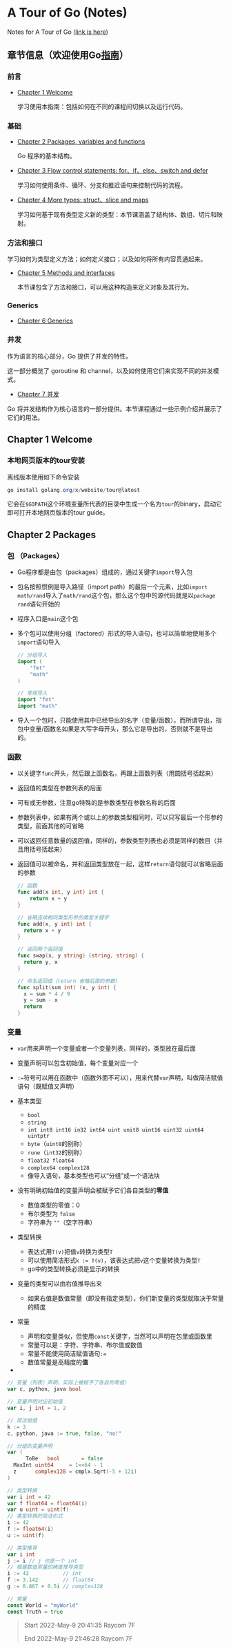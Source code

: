 # A Tour of Go (Notes)

Notes for A Tour of Go ([link is here](https://go.dev/tour/welcome/1))

## 章节信息（欢迎使用Go[指南](https://tour.go-zh.org/list)）

### 前言

- [Chapter 1 Welcome](https://tour.go-zh.org/welcome)

  学习使用本指南：包括如何在不同的课程间切换以及运行代码。

### 基础

- [Chapter 2 Packages, variables and functions](https://go.dev/tour/basics/1)

  Go 程序的基本结构。

- [Chapter 3 Flow control statements: for、if、else、switch and defer](https://tour.go-zh.org/flowcontrol)

  学习如何使用条件、循环、分支和推迟语句来控制代码的流程。

- [Chapter 4 More types: struct、slice and maps](https://tour.go-zh.org/moretypes)

  学习如何基于现有类型定义新的类型：本节课涵盖了结构体、数组、切片和映射。

### 方法和接口

学习如何为类型定义方法；如何定义接口；以及如何将所有内容贯通起来。

- [Chapter 5 Methods and interfaces](https://tour.go-zh.org/methods)

  本节课包含了方法和接口，可以用这种构造来定义对象及其行为。

### Generics

- [Chapter 6 Generics](https://go.dev/tour/generics/1)

### 并发

作为语言的核心部分，Go 提供了并发的特性。

这一部分概览了 goroutine 和 channel，以及如何使用它们来实现不同的并发模式。

- [Chapter 7 并发](https://tour.go-zh.org/concurrency)

Go 将并发结构作为核心语言的一部分提供。本节课程通过一些示例介绍并展示了它们的用法。



## Chapter 1 Welcome

### 本地网页版本的tour安装

离线版本使用如下命令安装

```powershell
go install golang.org/x/website/tour@latest
```

它会在`$GOPATH`这个环境变量所代表的目录中生成一个名为`tour`的binary，启动它即可打开本地网页版本的tour guide。



## Chapter 2 Packages

### 包 （Packages）

- Go程序都是由包（packages）组成的，通过关键字`import`导入包

- 包名按照惯例是导入路径（import path）的最后一个元素，比如`import math/rand`导入了`math/rand`这个包，那么这个包中的源代码就是以`package rand`语句开始的

- 程序入口是`main`这个包

- 多个包可以使用分组（factored）形式的导入语句，也可以简单地使用多个`import`语句导入

  ```go
  // 分组导入
  import (
      "fmt"
      "math"
  )
  
  // 常规导入
  import "fmt"
  import "math"
  ```

  

- 导入一个包时，只能使用其中已经导出的名字（变量/函数），而所谓导出，指包中变量/函数名如果是大写字母开头，那么它是导出的，否则就不是导出的。

### 函数

- 以关键字`func`开头，然后跟上函数名，再跟上函数列表（用圆括号括起来）

- 返回值的类型在参数列表的后面

- 可有或无参数，注意go特殊的是参数类型在参数名称的后面

- 参数列表中，如果有两个或以上的参数类型相同时，可以只写最后一个形参的类型，前面其他的可省略

- 可以返回任意数量的返回值，同样的，参数类型列表也必须是同样的数目（并且用括号括起来）

- 返回值可以被命名，并和返回类型放在一起，这样`return`语句就可以省略后面的参数

  ```go
  // 函数
  func add(x int, y int) int {
      return x + y
  }
  
  // 省略连续相同类型形参的类型关键字
  func add(x, y int) int {
  	return x + y
  }
  
  // 返回两个返回值
  func swap(x, y string) (string, string) {
  	return y, x
  }
  
  // 命名返回值（return 省略后面的参数)
  func split(sum int) (x, y int) {
  	x = sum * 4 / 9
  	y = sum - x
  	return
  }
  ```




### 变量

- `var`用来声明一个变量或者一个变量列表，同样的，类型放在最后面

- 变量声明可以包含初始值，每个变量对应一个

- `:=`符号可以用在函数中（函数外面不可以），用来代替`var`声明，叫做简洁赋值语句（既赋值又声明）

- 基本类型

  - `bool`
  - `string`
  - `int int8 int16 in32 int64 uint unit8 uint16 uint32 uint64 uintptr`
  - `byte`（`uint8`的别称）
  - `rune`（`int32`的别称）
  - `float32 float64`
  - `complex64 complex128`
  - 像导入语句，基本类型也可以“分组”成一个语法块

- 没有明确初始值的变量声明会被赋予它们各自类型的**零值**

  - 数值类型的零值：0
  - 布尔类型为 `false`
  - 字符串为 `""`（空字符串）

- 类型转换

  - 表达式用`T(v)`把值`v`转换为类型`T`
  - 可以使用简洁形式`k := T(v)`，该表达式把`v`这个变量转换为类型`T`
  - go中的类型转换必须是显示的转换

- 变量的类型可以由右值推导出来

  - 如果右值是数值常量（即没有指定类型），你们新变量的类型就取决于常量的精度

- 常量

  - 声明和变量类似，但使用`const`关键字，当然可以声明在包里或函数里
  - 常量可以是：字符、字符串、布尔值或数值
  - 常量不能使用简洁赋值语句`:=`
  - 数值常量是高精度的**值**

- 

  ```go
  // 变量（列表）声明，实际上被赋予了各自的零值）
  var c, python, java bool
  
  // 变量声明对应初始值
  var i, j int = 1, 2
  
  // 简洁赋值
  k := 3
  c, python, java := true, false, "no!"
  
  // 分组的变量声明
  var (
     	ToBe   bool       = false
  	MaxInt uint64     = 1<<64 - 1
  	z      complex128 = cmplx.Sqrt(-5 + 12i)
  )
  
  // 类型转换
  var i int = 42
  var f float64 = float64(i)
  var u uint = uint(f)
  // 类型转换的简洁形式
  i := 42
  f := float64(i)
  u := uint(f)
  
  // 类型推导
  var i int
  j := i // j 也是一个 int
  // 根据数值常量的精度推导类型
  i := 42           // int
  f := 3.142        // float64
  g := 0.867 + 0.5i // complex128
  
  // 常量
  const World = "myWorld"
  const Truth = true
  ```




> Start 2022-May-9 20:41:35 Raycom 7F
>
> End 2022-May-9 21:46:28 Raycom 7F





